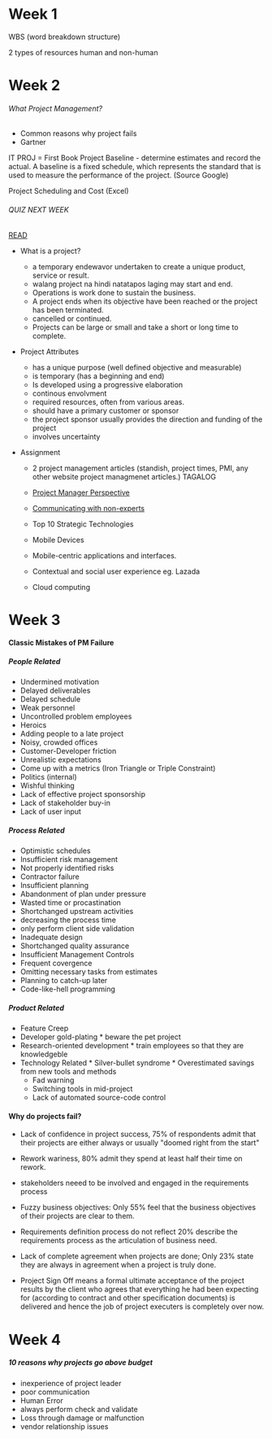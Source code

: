 # Week 1

WBS (word breakdown structure)

2 types of resources
human and non-human

# Week 2

###### What Project Management?
* Common reasons why project fails
* Gartner 

IT PROJ = First Book
Project Baseline - determine estimates and record the actual.
A baseline is a fixed schedule, which represents the standard that is used to measure the performance of the project. (Source Google)

Project Scheduling and Cost (Excel)

###### QUIZ NEXT WEEK 

[READ](http://blog.capterra.com/surprising-project-management-statistics/)

* What is a project?
	* a temporary endewavor undertaken to create a unique product, service or result.
	* walang project na hindi natatapos laging may start and end.
	* Operations is work done to sustain the business.
	* A project ends when its objective have been reached or the project has been terminated.
	 * cancelled or continued.
	* Projects can be large or small and take a short or long time to complete. 

* Project Attributes
	* has a unique purpose (well defined objective and measurable)
	* is temporary (has a beginning and end)
	* Is developed using a progressive elaboration
	 * continous envolvment
	* required resources, often from various areas.
	* should have a primary customer or sponsor
	 * the project sponsor usually provides the direction and funding of the project
	* involves uncertainty
* Assignment
	* 2 project management articles (standish, project times, PMI, any other website project managmenet articles.)
	TAGALOG
		
	 * [Project Manager Perspective](https://www.projecttimes.com/articles/project-manager-perspective.html)
	 * [Communicating with non-experts](https://www.projecttimes.com/articles/communicating-with-qnon-expertsq-a-guide-for-project-managers.html)
	
	* Top 10 Strategic Technologies
	 * Mobile Devices
	 * Mobile-centric applications and interfaces.
	 * Contextual and social user experience eg. Lazada
	 * Cloud computing 
# Week 3	
  #### Classic Mistakes of PM Failure
  ##### People Related
  * Undermined motivation
   * Delayed deliverables
   * Delayed schedule
  * Weak personnel
  * Uncontrolled problem employees
  * Heroics
  * Adding people to a late project
  * Noisy, crowded offices
  * Customer-Developer friction
  * Unrealistic expectations
   * Come up with a metrics (Iron Triangle or Triple Constraint)
  * Politics (internal)
  * Wishful thinking 
  * Lack of effective project sponsorship
  * Lack of stakeholder buy-in
  * Lack of user input

  ##### Process Related
  * Optimistic schedules
  * Insufficient risk management
   * Not properly identified risks
  * Contractor failure
  * Insufficient planning
  * Abandonment of plan under pressure
  * Wasted time or procastination
  * Shortchanged upstream activities
   * decreasing the process time
   * only perform client side validation
  * Inadequate design
  * Shortchanged quality assurance
  * Insufficient Management Controls
  * Frequent covergence
  * Omitting necessary tasks from estimates
  * Planning to catch-up later
  * Code-like-hell programming
  ##### Product Related
   * Feature Creep
   * Developer gold-plating
    * beware the pet project
   * Research-oriented development
    * train employees so that they are knowledgeble
   * Technology Related
    * Silver-bullet syndrome
    * Overestimated savings from new tools and methods
     * Fad warning
     * Switching tools in mid-project
     * Lack of automated source-code control

#### Why do projects fail?
  * Lack of confidence in project success, 75% of respondents admit that their projects are either always or usually "doomed right from the start"

  * Rework wariness, 80% admit they spend at least half their time on rework.

  * stakeholders neeed to be involved and engaged in the requirements process

  * Fuzzy business objectives: Only 55% feel that the business objectives of their projects are clear to them.

  * Requirements definition process do not reflect 20% describe the requirements process as the articulation of business need.

  * Lack of complete agreement when projects are done; Only 23% state they are always in agreement when a project is truly done.

  * Project Sign Off means a formal ultimate acceptance of the project results by the client who agrees that everything he had been         expecting for (according to contract and other specification documents) is delivered and hence the job of project executers is           completely over now. 
    
    
# Week 4
##### 10 reasons why projects go above budget
  * inexperience of project leader
  * poor communication
  * Human Error
   * always perform check and validate
  * Loss through damage or malfunction
  * vendor relationship issues
		
